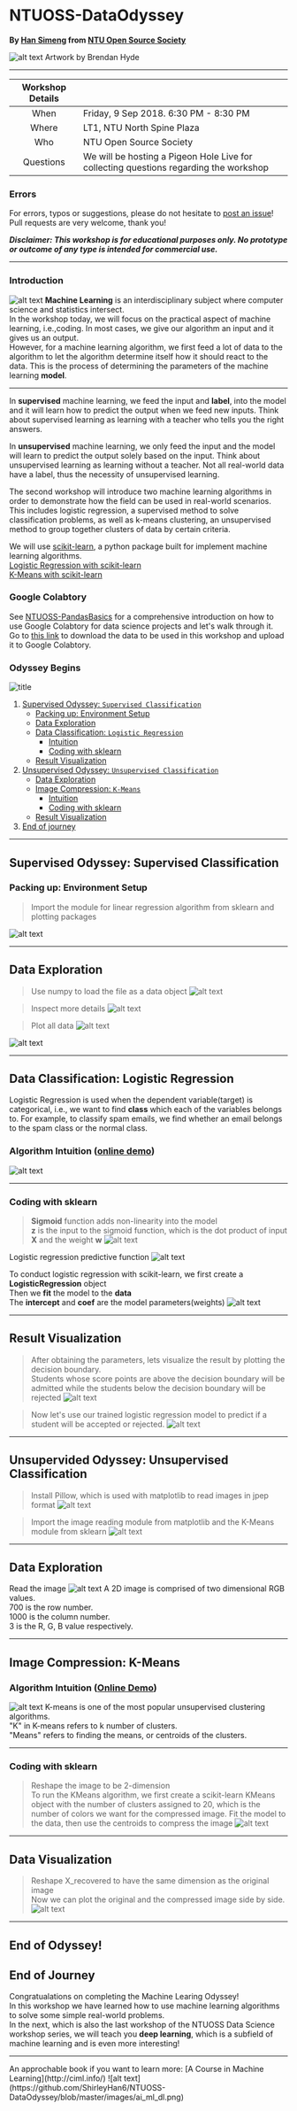 # NTUOSS-DataOdyssey
**By [Han Simeng](https://github.com/ShirleyHan6) from [NTU Open Source Society](https://www.ntuoss.com)**

<!-- blank line -->
![alt text](https://github.com/ShirleyHan6/NTUOSS-DataOdyssey/blob/master/images/logo.jpeg)
Artwork by Brendan Hyde

---
<!-- blank line -->


| Workshop Details |                                                                                       |
| :---:            | ---                                                                                   |
| When             | Friday, 9 Sep 2018. 6:30 PM - 8:30 PM                                                |
| Where            | LT1, NTU North Spine Plaza                                                            |
| Who              | NTU Open Source Society                                                               |
| Questions        | We will be hosting a Pigeon Hole Live for collecting questions regarding the workshop |
### Errors

For errors, typos or suggestions, please do not hesitate to [post an issue](https://github.com/wilsonteng97/NTUOSS-PandasBasics/issues/new)! Pull requests are very welcome, thank you!

**_Disclaimer: This workshop is for educational purposes only. No prototype or outcome of any type is intended for commercial use._**

---
### Introduction
![alt text](https://github.com/ShirleyHan6/NTUOSS-DataOdyssey/blob/master/images/scikit_learn.png)
<strong>Machine Learning</strong> is an interdisciplinary subject where computer science and statistics intersect. <br>
In the workshop today, we will focus on the practical aspect of machine learning, i.e.,coding. 
In most cases, we give our algorithm an input and it gives us an output.  
However, for a machine learning algorithm, we first feed a lot of data to the algorithm to let the algorithm determine itself how it should react to the data. This is the process of determining the parameters of the machine learning <strong>model</strong>. 
<hr>
In <strong>supervised</strong> machine learning, we feed the input and <strong>label</strong>, into the model and it will learn how to predict the output when we feed new inputs. Think about supervised learning as learning with a teacher who tells you the right answers. 

In <strong>unsupervised</strong> machine learning, we only feed the input and the model will learn to predict the output solely based on the input. Think about unsupervised learning as learning without a teacher. Not all real-world data have a label, thus the necessity of unsupervised learning.

The second workshop will introduce two machine learning algorithms in order to demonstrate how the field can be used in real-world scenarios. <br>
This includes logistic regression, a supervised method to solve classification problems, as well as k-means clustering, an unsupervised method to group together clusters of data by certain criteria.<br>
 
We will use [scikit-learn](https://scikit-learn.org/stable/index.html), a python package built for implement machine learning algorithms. <br>
[Logistic Regression with scikit-learn](https://scikit-learn.org/stable/modules/generated/sklearn.linear_model.LogisticRegression.html)<br>
[K-Means with scikit-learn](https://scikit-learn.org/stable/modules/generated/sklearn.cluster.KMeans.html)<br>

### Google Colabtory
See [NTUOSS-PandasBasics](https://github.com/wilsonteng97/NTUOSS-PandasBasics) for a comprehensive introduction on how to use Google Colabtory for data science projects and let's walk through it. <br>
Go to [this link](https://drive.google.com/drive/folders/1udniYJu3xmxuNFud8FDn0yyESkXOAzCF?usp=sharing) to download the data to be used in this workshop and upload it to Google Colabtory. <br>

### Odyssey Begins
![title](images/ml_types.jpg)
1. [Supervised Odyssey: `Supervised Classification`](#supervised)
    * [Packing up: Environment Setup](#prep)
    * [Data Exploration](#explore1)
    * [Data Classification: `Logistic Regression`](#logreg)
      + [Intuition](#intuition1)
      + [Coding with sklearn](#coding1)
    * [Result Visualization](#viz1)
2. [Unsupervised Odyssey: `Unsupervised Classification`](#unsupervised)
    * [Data Exploration](#explore1)
    * [Image Compression: `K-Means`](#k_means)
      + [Intuition](#intuition2)
      + [Coding with sklearn](#coding2)
    * [Result Visualization](#viz2)
3. [End of journey](#end)
---
##  Supervised Odyssey: Supervised Classification <a name="supervised"></a>
###  Packing up: Environment Setup <a name="prep"></a>

> Import the module for linear regression algorithm from sklearn and plotting packages
<!-- blank line -->
![alt text](https://github.com/ShirleyHan6/NTUOSS-DataOdyssey/blob/master/images/code/environment_setup/import_libs.png)
<!-- blank line -->
---
## Data Exploration <a name="explore2"></a>
> Use numpy to load the file as a data object
![alt text](https://github.com/ShirleyHan6/NTUOSS-DataOdyssey/blob/master/images/code/supervised/load_data.png)
<!-- blank line -->
> Inspect more details
![alt text](https://github.com/ShirleyHan6/NTUOSS-DataOdyssey/blob/master/images/code/supervised/more_details.png)
<!-- blank line -->
> Plot all data
![alt text](https://github.com/ShirleyHan6/NTUOSS-DataOdyssey/blob/master/images/code/supervised/plot.png)
<!-- blank line -->
![alt text](https://github.com/ShirleyHan6/NTUOSS-DataOdyssey/blob/master/images/code/viz/explore1.png)
<!-- blank line -->
---
## Data Classification: Logistic Regression <a name="logreg"></a>
Logistic Regression is used when the dependent variable(target) is categorical, i.e., we want to find <strong>class</strong> which each of the variables belongs to. 
For example, to classify spam emails, we find whether an email belongs to the spam class or the normal class. 
### Algorithm Intuition ([online demo](https://www.desmos.com/calculator/naf1qogfjn))<a name="intuition1"></a>
![alt text](https://github.com/ShirleyHan6/NTUOSS-DataOdyssey/blob/master/images/logreg.png)
<!-- blank line -->
---
### Coding with sklearn <a name="coding1"></a>
> **Sigmoid** function adds non-linearity into the model <br>
**z** is the input to the sigmoid function, which is the dot product of input **X** and the weight **w** 
![alt text](https://github.com/ShirleyHan6/NTUOSS-DataOdyssey/blob/master/images/code/supervised/log_reg1.png)
<!-- blank line -->
Logistic regression predictive function
![alt text](https://github.com/ShirleyHan6/NTUOSS-DataOdyssey/blob/master/images/code/supervised/log_reg_eqn.png)
<!-- blank line -->
To conduct logistic regression with scikit-learn, we first create a **LogisticRegression** object<br>
Then we **fit** the model to the **data**<br>
The **intercept** and **coef** are the model parameters(weights)
![alt text](https://github.com/ShirleyHan6/NTUOSS-DataOdyssey/blob/master/images/code/supervised/log_reg2.png)
<!-- blank line -->
---
## Result Visualization <a name="viz1"></a>
> After obtaining the parameters, lets visualize the result by plotting the decision boundary. <br>
Students whose score points are above the decision boundary will be admitted while the students below the decision boundary will be rejected
![alt text](https://github.com/ShirleyHan6/NTUOSS-DataOdyssey/blob/master/images/code/viz/viz1.png)
<!-- blank line -->
> Now let's use our trained logistic regression model to predict if a student will be accepted or rejected.
![alt text](https://github.com/ShirleyHan6/NTUOSS-DataOdyssey/blob/master/images/code/supervised/predict1.png)
---
<!-- blank line -->
## Unsupervided Odyssey: Unsupervised Classification <a name="unsupervised"></a>
> Install Pillow, which is used with matplotlib to read images in jpep format
![alt text](https://github.com/ShirleyHan6/NTUOSS-DataOdyssey/blob/master/images/code/unsupervised/install_libs2.png)
<!-- blank line -->
> Import the image reading module from matplotlib and the K-Means module from sklearn
![alt text](https://github.com/ShirleyHan6/NTUOSS-DataOdyssey/blob/master/images/code/unsupervised/import_libs2.png)
<!-- blank line -->
---
## Data Exploration <a name="explore2"></a>
Read the image
![alt text](https://github.com/ShirleyHan6/NTUOSS-DataOdyssey/blob/master/images/code/unsupervised/read_reshape_img.png)
A 2D image is comprised of two dimensional RGB values. <br>
700 is the row number.<br>
1000 is the column number.<br>
3 is the R, G, B value respectively. <br>
<!-- blank line -->
---
## Image Compression: K-Means <a name="k_means"></a>
### Algorithm Intuition ([Online Demo](http://alekseynp.com/viz/k-means.html))<a name="intuition2"></a>
![alt text](https://github.com/ShirleyHan6/NTUOSS-DataOdyssey/blob/master/images/k_means.png)
K-means is one of the most popular unsupervised clustering algorithms. <br>
"K" in K-means refers to k number of clusters. <br>
"Means" refers to finding the means, or centroids of the clusters. <br>
<!-- blank line -->
---
### Coding with sklearn <a name="coding2"></a>
> Reshape the image to be 2-dimension<br>
>To run the KMeans algorithm, we first create a scikit-learn KMeans object with the number of clusters assigned to 20, which is the number of colors we want for the compressed image.
>Fit the model to the data, then use the centroids to compress the image
![alt text](https://github.com/ShirleyHan6/NTUOSS-DataOdyssey/blob/master/images/code/unsupervised/k_means_cluster.png)
<!-- blank line -->
---
## Data Visualization <a name="viz2"></a>
> Reshape X_recovered to have the same dimension as the original image<br>
> Now we can plot the original and the compressed image side by side. 
![alt text](https://github.com/ShirleyHan6/NTUOSS-DataOdyssey/blob/master/images/code/viz/viz2.png)
<!-- blank line -->
---
## End of Odyssey!<a name="end"></a>
## End of Journey <a name="end"></a>
Congratualations on completing the Machine Learing Odyssey!<br>
In this workshop we have learned how to use machine learning algorithms to solve some simple real-world problems. <br>
In the next, which is also the last workshop of the NTUOSS Data Science workshop series, we will teach you **deep learning**, which is a subfield of machine learning and is even more interesting!<br>
<hr>
An approchable book if you want to learn more: [A Course in Machine Learning](http://ciml.info/)
<!-- blank line -->
![alt text](https://github.com/ShirleyHan6/NTUOSS-DataOdyssey/blob/master/images/ai_ml_dl.png)


